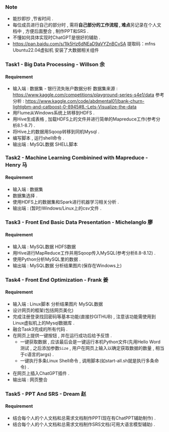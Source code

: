 ### Note

+ 能抄即抄 ,节省时间 . 
+ 每位成员进行自己的部分时 , 需将**自己部分的工作流程 , 难点**另记录在个人文档中 , 方便后面整合 , 制作PPT和SRS . 
+ 不懂如何具体实现时ChatGPT是很好的辅助 .
+ https://pan.baidu.com/s/1Ik5Hz6dNEaD9aVYZnBCvSA 提取码：mfns Ubuntu22.04虚拟机 安装了大数据相关组件 


### Task1 - Big Data Processing - Willson 余

#### Requirement

+ 输入端 : 数据集 - 银行流失账户数据分析 数据集来源 : https://www.kaggle.com/competitions/playground-series-s4e1/data 参考分析 : https://www.kaggle.com/code/abdmental01/bank-churn-lightgbm-and-catboost-0-8945#8.-Lets-Visualize-the-data
+ 用Flume从Windows系统上转移到HDFS . 
+ 用Hive生成表格 , 加载HDFS上的文件并进行简单的Mapreduce工作(参考分析8.1-8.7) . 
+ 将Hive上的数据用Sqoop转移到同机Mysql .
+ 编写脚本 , 运行shell命令 .
+ 输出端 : MySQL数据 SHELL脚本


### Task2 - Machine Learning Combinined with Mapreduce - Henry 马

#### Requirement

+ 输入端 : 数据集
+ 数据集选择 . 
+ 使用HDFS上的数据集和Spark进行机器学习相关分析 . 
+ 输出端 : (暂时)Windows/Linux上的csv文件 . 


### Task3 - Front End Basic Data Presentation - Michelanglo 廖

#### Requirement

+ 输入端 : MySQL数据 HDFS数据
+ 用Hive进行MapReduce工作并用Sqoop传入MySQL(参考分析8.8-8.12) . 
+ 使用Python分析MySQL里的数据 .
+ 输出端 : MySQL数据 分析结果图片(保存在Windows上)


### Task4 - Front End Optimization - Frank 姜

#### Requirement

+ 输入端 : Linux脚本 分析结果图片 MySQL数据
+ 设计网页的框架(包括网页美化)
+ 完成注册登录找回密码等基本功能(直接抄GITHUB) , 注意该功能需使用到Linux虚拟机上的Mysql数据库 . 
+ 融合Task3完成的所有代码 . 
+ 在网页上提供一键按钮 , 并在运行成功后给予反馈 . 
  + 一键获取数据 , 应该最后会是一键运行本机Python文件(先用Hello Word测试 , 之后添加参数`Size` , 用户在网页上输入以确定获取数据的数量 , 相当于c语言的args) .  
  + 一键执行多条Linux Shell命令 , 调用脚本(如start-all.sh就是执行多条命令) .
+ 在网页上插入ChatGPT插件 .
+ 输出端 : 网页整合


### Task5 - PPT And SRS - Dream 赵

#### Requirement

+ 结合每个人的个人文档和总需求文档制作PPT(现在有ChatPPT辅助制作) . 
+ 结合每个人的个人文档和总需求文档制作SRS文档(可用大语言模型辅助) . 
